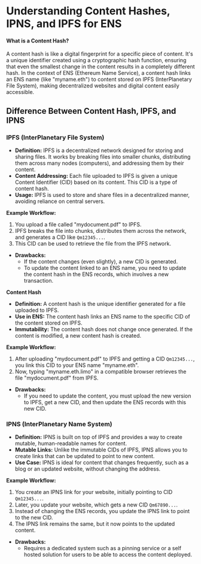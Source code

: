 # Understanding Content Hashes, IPNS, and IPFS for ENS

#### What is a Content Hash?

A content hash is like a digital fingerprint for a specific piece of content. It's a unique identifier created using a cryptographic hash function, ensuring that even the smallest change in the content results in a completely different hash. In the context of ENS (Ethereum Name Service), a content hash links an ENS name (like "myname.eth") to content stored on IPFS (InterPlanetary File System), making decentralized websites and digital content easily accessible.

## Difference Between Content Hash, IPFS, and IPNS

### **IPFS (InterPlanetary File System)**

* **Definition:** IPFS is a decentralized network designed for storing and sharing files. It works by breaking files into smaller chunks, distributing them across many nodes (computers), and addressing them by their content.
* **Content Addressing:** Each file uploaded to IPFS is given a unique Content Identifier (CID) based on its content. This CID is a type of content hash.
* **Usage:** IPFS is used to store and share files in a decentralized manner, avoiding reliance on central servers.

**Example Workflow:**

1. You upload a file called "mydocument.pdf" to IPFS.
2. IPFS breaks the file into chunks, distributes them across the network, and generates a CID like `Qm12345...`.
3. This CID can be used to retrieve the file from the IPFS network.

* **Drawbacks:**
  * If the content changes (even slightly), a new CID is generated.
  * To update the content linked to an ENS name, you need to update the content hash in the ENS records, which involves a new transaction.

**Content Hash**

* **Definition:** A content hash is the unique identifier generated for a file uploaded to IPFS.
* **Use in ENS:** The content hash links an ENS name to the specific CID of the content stored on IPFS.
* **Immutability:** The content hash does not change once generated. If the content is modified, a new content hash is created.

**Example Workflow:**

1. After uploading "mydocument.pdf" to IPFS and getting a CID `Qm12345...`, you link this CID to your ENS name "myname.eth".
2. Now, typing "myname.eth.limo" in a compatible browser retrieves the file "mydocument.pdf" from IPFS.

* **Drawbacks:**
  * If you need to update the content, you must upload the new version to IPFS, get a new CID, and then update the ENS records with this new CID.

### **IPNS (InterPlanetary Name System)**

* **Definition:** IPNS is built on top of IPFS and provides a way to create mutable, human-readable names for content.
* **Mutable Links:** Unlike the immutable CIDs of IPFS, IPNS allows you to create links that can be updated to point to new content.
* **Use Case:** IPNS is ideal for content that changes frequently, such as a blog or an updated website, without changing the address.

**Example Workflow:**

1. You create an IPNS link for your website, initially pointing to CID `Qm12345...`.
2. Later, you update your website, which gets a new CID `Qm67890...`.
3. Instead of changing the ENS records, you update the IPNS link to point to the new CID.
4. The IPNS link remains the same, but it now points to the updated content.

* **Drawbacks:**
  * Requires a dedicated system such as a pinning service or a self hosted solution for users to be able to access the content deployed.&#x20;
